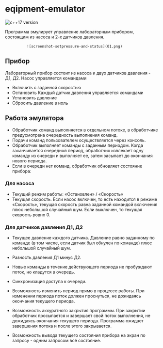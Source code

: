 # eqipment-emulator

<p align="left"><img src="https://import.viva64.com/docx/blog/0533_C++17_ru/image1.png" width="70" height="30" alt="c++17 version" /></p>

Программа эмулирует управление лабораторным прибором, состоящим из насоса и 2-х датчиков давления.


              ![screenshot-setpressure-and-status](01.png)


## Прибор
Лабораторный прибор состоит из насоса и двух датчиков давления - Д1, Д2.
Насос управляется командами
- Включить с заданной скоростью
- Остановить
Каждый датчик давления управляется командами
- Установить давление
- Сбросить давление в ноль

## Работа эмулятора
- Обработчик команд выполняется в отдельном потоке, в обработчике предусмотрена очередность выполнения команд.
- Подачи команд пользователем осуществляется через консоль.
- Обработчик выполняет команды с заданным периодом. Когда заканчивается очередной период, обработчик извлекает одну команду из очереди и выполняет ее, затем засыпает до окончания нового периода.
- Если в очереди нет команд, обработчик обновляет состояние прибора:

### Для насоса
- Текущий режим работы: «Остановлен» / «Скорость»
- Текущая скорость. Если насос включен, то есть находится в режиме «Скорость», текущая скорость равна заданной командой включения плюс небольшой случайный шум. Если выключен, то текущая скорость ровно 0.

### Для датчиков давления Д1, Д2
- Текущее давление каждого датчика. Давление равно заданному по команде (в том числе, если датчик был обнулен по команде) плюс небольшой случайный шум.
- Разность давления Д1 минус Д2.

- Новые команды в течение действующего периода не пробуждают поток, но кладутся в очередь.
- Синхронизация доступа к очереди.
- Возможность изменить период прямо в процессе работы. При изменении периода поток должен проснуться, не дожидаясь окончания текущего периода.

- Возможность аккуратного закрытия программы. При закрытии обработчик просыпается и завершает свой поток выполнения, не дожидаясь окончания текущего периода. Программа ожидает завершения потока и после этого закрывается.
- Возможность вывода текущего состояния прибора на экран по запросу - одним запросом всё состояние.  
